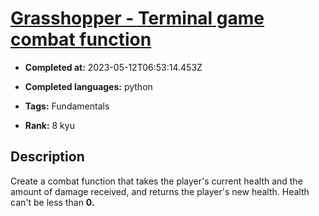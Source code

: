 # [Grasshopper - Terminal game combat function](https://www.codewars.com/kata/586c1cf4b98de0399300001d)

- **Completed at:** 2023-05-12T06:53:14.453Z

- **Completed languages:** python

- **Tags:** Fundamentals

- **Rank:** 8 kyu

## Description

Create a combat function that takes the player's current health and the amount of damage received, and returns the player's new health.
Health can't be less than <b>0<b>.